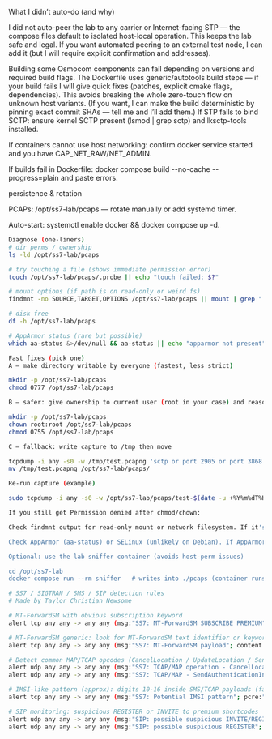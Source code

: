 What I didn’t auto-do (and why)

I did not auto-peer the lab to any carrier or Internet-facing STP — the compose files default to isolated host-local operation. This keeps the lab safe and legal. If you want automated peering to an external test node, I can add it (but I will require explicit confirmation and addresses).

Building some Osmocom components can fail depending on versions and required build flags. The Dockerfile uses generic/autotools build steps — if your build fails I will give quick fixes (patches, explicit cmake flags, dependencies). This avoids breaking the whole zero-touch flow on unknown host variants. (If you want, I can make the build deterministic by pinning exact commit SHAs — tell me and I’ll add them.)
If STP fails to bind SCTP: ensure kernel SCTP present (lsmod | grep sctp) and lksctp-tools installed.

If containers cannot use host networking: confirm docker service started and you have CAP_NET_RAW/NET_ADMIN.

If builds fail in Dockerfile: docker compose build --no-cache --progress=plain and paste errors.

persistence & rotation

PCAPs: /opt/ss7-lab/pcaps — rotate manually or add systemd timer.

Auto-start: systemctl enable docker && docker compose up -d.

```bash
Diagnose (one-liners)
# dir perms / ownership
ls -ld /opt/ss7-lab/pcaps

# try touching a file (shows immediate permission error)
touch /opt/ss7-lab/pcaps/.probe || echo "touch failed: $?"

# mount options (if path is on read-only or weird fs)
findmnt -no SOURCE,TARGET,OPTIONS /opt/ss7-lab/pcaps || mount | grep " /opt/ss7-lab"

# disk free
df -h /opt/ss7-lab/pcaps

# AppArmor status (rare but possible)
which aa-status &>/dev/null && aa-status || echo "apparmor not present"

Fast fixes (pick one)
A — make directory writable by everyone (fastest, less strict)

mkdir -p /opt/ss7-lab/pcaps
chmod 0777 /opt/ss7-lab/pcaps

B — safer: give ownership to current user (root in your case) and reasonable perms

mkdir -p /opt/ss7-lab/pcaps
chown root:root /opt/ss7-lab/pcaps
chmod 0755 /opt/ss7-lab/pcaps

C — fallback: write capture to /tmp then move

tcpdump -i any -s0 -w /tmp/test.pcapng 'sctp or port 2905 or port 3868'
mv /tmp/test.pcapng /opt/ss7-lab/pcaps/

Re-run capture (example)

sudo tcpdump -i any -s0 -w /opt/ss7-lab/pcaps/test-$(date -u +%Y%m%dT%H%M%SZ).pcapng 'sctp or port 2905 or port 3868'

If you still get Permission denied after chmod/chown:

Check findmnt output for read-only mount or network filesystem. If it's read-only, capture to a writable path (e.g. /tmp) or remount rw.

Check AppArmor (aa-status) or SELinux (unlikely on Debian). If AppArmor denies, either disable the profile for tcpdump or allow write to that path.

Optional: use the lab sniffer container (avoids host-perm issues)

cd /opt/ss7-lab
docker compose run --rm sniffer   # writes into ./pcaps (container runs as root)

```

```bash
# SS7 / SIGTRAN / SMS / SIP detection rules
# Made by Taylor Christian Newsome

# MT-ForwardSM with obvious subscription keyword
alert tcp any any -> any any (msg:"SS7: MT-ForwardSM SUBSCRIBE PREMIUM"; content:"SUBSCRIBE PREMIUM"; nocase; sid:10000010; rev:1; classtype:bad-unknown;)

# MT-ForwardSM generic: look for MT-ForwardSM text identifier or keyword
alert tcp any any -> any any (msg:"SS7: MT-ForwardSM payload"; content:"MT-ForwardSM"; nocase; sid:10000011; rev:1; classtype:bad-unknown;)

# Detect common MAP/TCAP opcodes (CancelLocation / UpdateLocation / SendRoutingInfo / SendAuthenticationInfo)
alert udp any any -> any any (msg:"SS7: TCAP/MAP operation - CancelLocation/UpdateLocation/SendRoutingInfo/SendAuthenticationInfo"; content:"CancelLocation"; nocase; sid:10000012; rev:1; classtype:attempted-admin;)
alert udp any any -> any any (msg:"SS7: TCAP/MAP - SendAuthenticationInfo"; content:"SendAuthenticationInfo"; nocase; sid:10000013; rev:1; classtype:attempted-admin;)

# IMSI-like pattern (approx): digits 10-16 inside SMS/TCAP payloads (false-positive prone)
alert tcp any any -> any any (msg:"SS7: Potential IMSI pattern"; pcre:"/[0-9]{10,16}/"; sid:10000014; rev:1; classtype:suspicious;)

# SIP monitoring: suspicious REGISTER or INVITE to premium shortcodes
alert udp any any -> any any (msg:"SIP: possible suspicious INVITE/REGISTER"; content:"INVITE"; nocase; sid:10000020; rev:1; classtype:bad-unknown;)
alert udp any any -> any any (msg:"SIP: possible suspicious REGISTER"; content:"REGISTER"; nocase; sid:10000021; rev:1; classtype:bad-unknown;)
```
